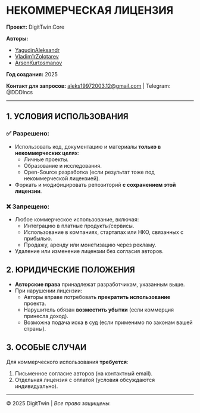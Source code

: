 ﻿# НЕКОММЕРЧЕСКАЯ ЛИЦЕНЗИЯ  
**Проект:** DigitTwin.Core

**Авторы:** 
- [YagudinAleksandr](https://github.com/YagudinAleksandr)  
- [Vladim1rZolotarev](https://github.com/Vladim1rZolotarev) 
- [ArsenKurtosmanov](https://github.com/ArsenKurtosmanov) 

**Год создания:** 2025

**Контакт для запросов:** aleks19972003.12@gmail.com | Telegram: @DDDIncs  

---

## 1. УСЛОВИЯ ИСПОЛЬЗОВАНИЯ  
### ✅ Разрешено:  
- Использовать код, документацию и материалы **только в некоммерческих целях**:  
  - Личные проекты.  
  - Образование и исследования.  
  - Open-Source разработка (если результат тоже под некоммерческой лицензией).  
- Форкать и модифицировать репозиторий **с сохранением этой лицензии**.  

### ❌ Запрещено:  
- Любое коммерческое использование, включая:  
  - Интеграцию в платные продукты/сервисы.  
  - Использование в компаниях, стартапах или НКО, связанных с прибылью.  
  - Продажу, аренду или монетизацию через рекламу.  
- Удаление или изменение лицензии без согласия авторов.  

## 2. ЮРИДИЧЕСКИЕ ПОЛОЖЕНИЯ  
- **Авторские права** принадлежат разработчикам, указанным выше.  
- При нарушении лицензии:  
  - Авторы вправе потребовать **прекратить использование** проекта.  
  - Нарушитель обязан **возместить убытки** (если коммерция принесла доход).  
  - Возможна подача иска в суд (если применимо по законам вашей страны).  

## 3. ОСОБЫЕ СЛУЧАИ  
Для коммерческого использования **требуется**:  
1. Письменное согласие авторов (на контактный email).  
2. Отдельная лицензия с оплатой (условия обсуждаются индивидуально).  

---

© 2025 DigitTwin | *Все права защищены.*  